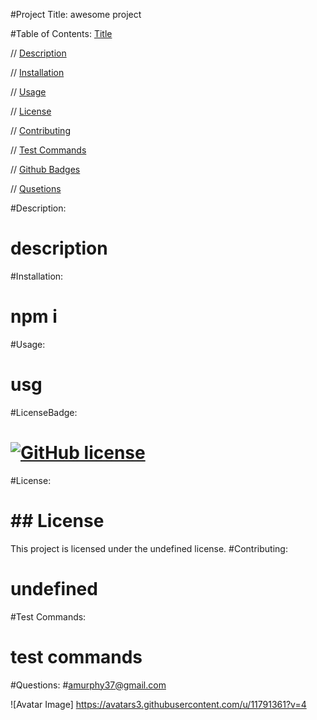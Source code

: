 

  #Project Title:
  awesome project

  #Table of Contents:
  [Title](#Project-Title)

  // [Description](#Description)

  // [Installation](#Installation)

  // [Usage](#Usage)

  // [License](#License)

  // [Contributing](#Contributing)

  // [Test Commands](#Test-Commands)

  // [Github Badges](#Github-Badges)

  // [Qusetions](#Questions)

  #Description:
  # description
  #Installation:
  # npm i
  #Usage:
  # usg
  #LicenseBadge:
  # [![GitHub license](https://img.shields.io/badge/license-undefined-blue.svg)](https://github.com/amurphy37/awesome-project)
  #License:
  # ## License

This project is licensed under the undefined license.
  #Contributing:
  # undefined
  #Test Commands:
  # test commands
  #Questions:
  #amurphy37@gmail.com

  ![Avatar Image]
  https://avatars3.githubusercontent.com/u/11791361?v=4
  